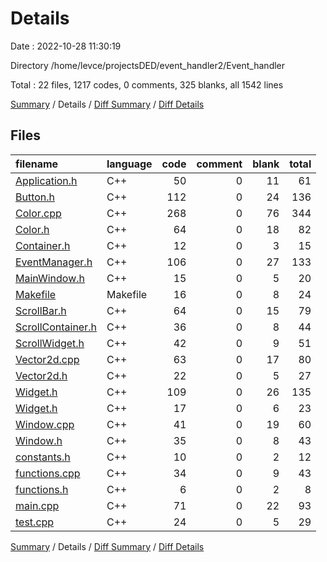 # Details

Date : 2022-10-28 11:30:19

Directory /home/levce/projectsDED/event_handler2/Event_handler

Total : 22 files,  1217 codes, 0 comments, 325 blanks, all 1542 lines

[Summary](results.md) / Details / [Diff Summary](diff.md) / [Diff Details](diff-details.md)

## Files
| filename | language | code | comment | blank | total |
| :--- | :--- | ---: | ---: | ---: | ---: |
| [Application.h](/Application.h) | C++ | 50 | 0 | 11 | 61 |
| [Button.h](/Button.h) | C++ | 112 | 0 | 24 | 136 |
| [Color.cpp](/Color.cpp) | C++ | 268 | 0 | 76 | 344 |
| [Color.h](/Color.h) | C++ | 64 | 0 | 18 | 82 |
| [Container.h](/Container.h) | C++ | 12 | 0 | 3 | 15 |
| [EventManager.h](/EventManager.h) | C++ | 106 | 0 | 27 | 133 |
| [MainWindow.h](/MainWindow.h) | C++ | 15 | 0 | 5 | 20 |
| [Makefile](/Makefile) | Makefile | 16 | 0 | 8 | 24 |
| [ScrollBar.h](/ScrollBar.h) | C++ | 64 | 0 | 15 | 79 |
| [ScrollContainer.h](/ScrollContainer.h) | C++ | 36 | 0 | 8 | 44 |
| [ScrollWidget.h](/ScrollWidget.h) | C++ | 42 | 0 | 9 | 51 |
| [Vector2d.cpp](/Vector2d.cpp) | C++ | 63 | 0 | 17 | 80 |
| [Vector2d.h](/Vector2d.h) | C++ | 22 | 0 | 5 | 27 |
| [Widget.h](/Widget.h) | C++ | 109 | 0 | 26 | 135 |
| [Widget.h](/Widget.h) | C++ | 17 | 0 | 6 | 23 |
| [Window.cpp](/Window.cpp) | C++ | 41 | 0 | 19 | 60 |
| [Window.h](/Window.h) | C++ | 35 | 0 | 8 | 43 |
| [constants.h](/constants.h) | C++ | 10 | 0 | 2 | 12 |
| [functions.cpp](/functions.cpp) | C++ | 34 | 0 | 9 | 43 |
| [functions.h](/functions.h) | C++ | 6 | 0 | 2 | 8 |
| [main.cpp](/main.cpp) | C++ | 71 | 0 | 22 | 93 |
| [test.cpp](/test.cpp) | C++ | 24 | 0 | 5 | 29 |

[Summary](results.md) / Details / [Diff Summary](diff.md) / [Diff Details](diff-details.md)